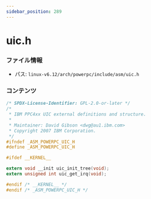 ```yaml
---
sidebar_position: 289
---
```

# uic.h

### ファイル情報

- パス: `linux-v6.12/arch/powerpc/include/asm/uic.h`

### コンテンツ

```h
/* SPDX-License-Identifier: GPL-2.0-or-later */
/*
 * IBM PPC4xx UIC external definitions and structure.
 *
 * Maintainer: David Gibson <dwg@au1.ibm.com>
 * Copyright 2007 IBM Corporation.
 */
#ifndef _ASM_POWERPC_UIC_H
#define _ASM_POWERPC_UIC_H

#ifdef __KERNEL__

extern void __init uic_init_tree(void);
extern unsigned int uic_get_irq(void);

#endif /* __KERNEL__ */
#endif /* _ASM_POWERPC_UIC_H */

```
